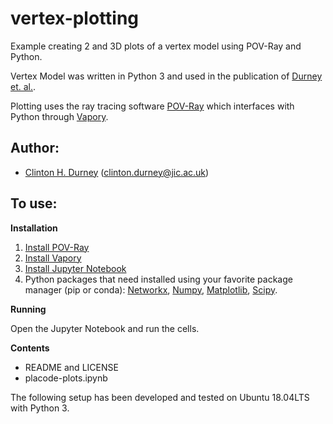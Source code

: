 # vertex-plotting
Example creating 2 and 3D plots of a vertex model using POV-Ray and Python.

Vertex Model was written in Python 3 and used in the publication of [Durney et. al.](https://iopscience.iop.org/article/10.1088/1478-3975/abfa69/meta). 

Plotting uses the ray tracing software [POV-Ray](http://www.povray.org/) which interfaces with Python through [Vapory](https://github.com/Zulko/vapory).

## Author:
* [Clinton H. Durney](clintondurney.github.io) (clinton.durney@jic.ac.uk)

## To use:
__Installation__
1. [Install POV-Ray](http://www.povray.org/download/)
2. [Install Vapory](https://github.com/Zulko/vapory)
3. [Install Jupyter Notebook](https://jupyter.org/install.html)
4. Python packages that need installed using your favorite package manager (pip or conda): [Networkx](https://networkx.org/), [Numpy](https://numpy.org/), [Matplotlib](https://matplotlib.org/), [Scipy](https://www.scipy.org/).

__Running__

Open the Jupyter Notebook and run the cells. 

__Contents__
* README and LICENSE
* placode-plots.ipynb

The following setup has been developed and tested on Ubuntu 18.04LTS with Python 3. 


